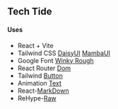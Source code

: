 ## Tech Tide

#### Uses

- React + Vite
- Tailwind CSS [DaisyUI](https://daisyui.com/docs/install/) [MambaUI](https://mambaui.com/)
- Google Font [Winky Rough](https://fonts.google.com/?query=Winky+Rough)
- React Router [Dom](https://reactrouter.com/home)
- Tailwind [Button](https://devdojo.com/tailwindcss/buttons)
- Animation [Text](https://www.andrealves.dev/blog/how-to-make-an-animated-gradient-text-with-tailwindcss/)
- React-[MarkDown](https://www.npmjs.com/package/react-markdown)
- ReHype-[Raw](https://www.npmjs.com/package/rehype-raw)

